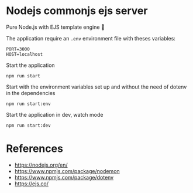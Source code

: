# Nodejs commonjs ejs server

Pure Node.js with EJS template engine :zany_face:

The application require an `.env` environment file with theses variables:

```properties
PORT=3000
HOST=localhost
```

Start the application

```shell
npm run start
```

Start with the environment variables set up and without the need of dotenv in the dependencies

```shell
npm run start:env
```

Start the application in dev, watch mode

```shell
npm run start:dev
```

# References

- <https://nodejs.org/en/>
- <https://www.npmjs.com/package/nodemon>
- <https://www.npmjs.com/package/dotenv>
- <https://ejs.co/>
